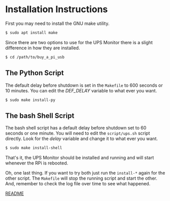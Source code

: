 # Installation Instructions

First you may need to install the GNU make utility.

```bash
$ sudo apt install make
```

Since there are two options to use for the UPS Monitor there is a slight
difference in how they are installed.

```bash
$ cd /path/to/buy_a_pi_usb
```

## The Python Script

The default delay before shutdown is set in the `Makefile` to 600 seconds or
10 minutes. You can edit the *DEF_DELAY* variable to what ever you want.

```bash
$ sudo make install-py
```

## The bash Shell Script

The bash shell script has a default delay before shutdown set to 60 seconds
or one minute. You will need to edit the `script/ups.sh` script directly.
Look for the *delay* variable and change it to what ever you want.

```bash
$ sudo make install-shell
```

That's it, the UPS Monitor should be installed and running and will start
whenever the RPi is rebooted.

Oh, one last thing. If you want to try both just run the `install-*` again
for the other script. The `Makefile` will stop the running script and start
the other. And, remember to check the log file over time to see what happened.

[README](README.md)
